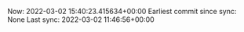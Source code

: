 Now: 2022-03-02 15:40:23.415634+00:00 Earliest commit since sync: None Last sync: 2022-03-02 11:46:56+00:00
